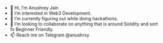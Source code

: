 - 👋 Hi, I’m Anushrey Jain
- 👀 I’m interested in Web3 Development.
- 🌱 I’m currently figuring out while doing hackathons.
- 💞️ I’m looking to collaborate on anything that is around Solidity and sort fo Beginner Friendly.
- 📫 Reach me on Telegram @anushrxy

<!---
anushrxy/anushrxy is a ✨ special ✨ repository because its `README.md` (this file) appears on your GitHub profile.
You can click the Preview link to take a look at your changes.
--->

